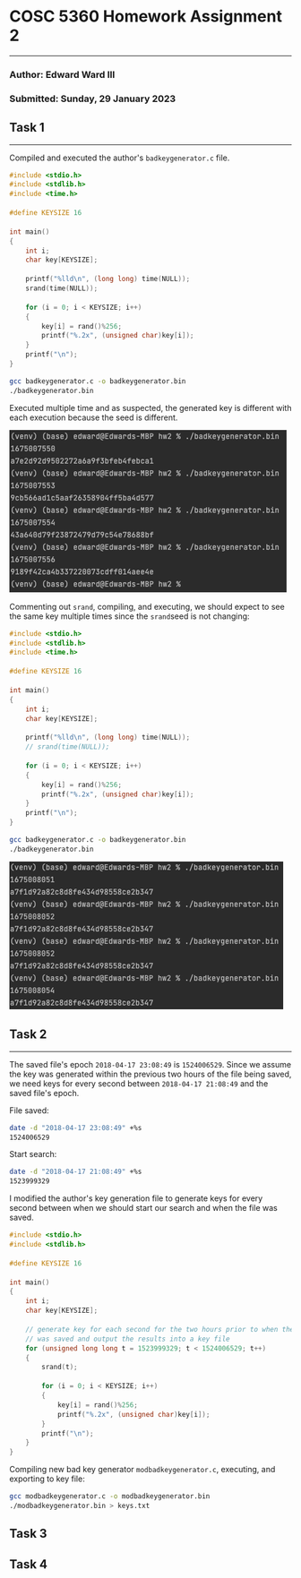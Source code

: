 # COSC 5360 Homework Assignment 2

---
### Author: Edward Ward III
### Submitted: Sunday, 29 January 2023

## Task 1

---

Compiled and executed the author's `badkeygenerator.c` file.

```C
#include <stdio.h>
#include <stdlib.h>
#include <time.h>

#define KEYSIZE 16

int main()
{
    int i;
    char key[KEYSIZE];

    printf("%lld\n", (long long) time(NULL));
    srand(time(NULL));

    for (i = 0; i < KEYSIZE; i++)
    {
        key[i] = rand()%256;
        printf("%.2x", (unsigned char)key[i]);
    }
    printf("\n");
}
```

```Bash
gcc badkeygenerator.c -o badkeygenerator.bin
./badkeygenerator.bin
```

Executed multiple time and as suspected, the generated key is different with each execution because the seed is different.

![Code execution with srand enabled](task1srandenabled.png)

Commenting out `srand`, compiling, and executing, we should expect to see the same key multiple times since the `srand`seed is not changing:

```C
#include <stdio.h>
#include <stdlib.h>
#include <time.h>

#define KEYSIZE 16

int main()
{
    int i;
    char key[KEYSIZE];

    printf("%lld\n", (long long) time(NULL));
    // srand(time(NULL));

    for (i = 0; i < KEYSIZE; i++)
    {
        key[i] = rand()%256;
        printf("%.2x", (unsigned char)key[i]);
    }
    printf("\n");
}
```

```Bash
gcc badkeygenerator.c -o badkeygenerator.bin
./badkeygenerator.bin
```

![Code execution with srand commented out](task1sranddisabled.png)

## Task 2

---
The saved file's epoch `2018-04-17 23:08:49` is `1524006529`. Since we assume the key was generated within the previous two hours of the file being saved, we need keys for every second between `2018-04-17 21:08:49` and the saved file's epoch.

File saved:
```Bash
date -d "2018-04-17 23:08:49" +%s
1524006529
```

Start search:
```Bash
date -d "2018-04-17 21:08:49" +%s
1523999329
```

I modified the author's key generation file to generate keys for every second between when we should start our search and when the file was saved.

```C
#include <stdio.h>
#include <stdlib.h>

#define KEYSIZE 16

int main()
{
    int i;
    char key[KEYSIZE];

    // generate key for each second for the two hours prior to when the file
    // was saved and output the results into a key file
    for (unsigned long long t = 1523999329; t < 1524006529; t++)
    {
        srand(t);

        for (i = 0; i < KEYSIZE; i++)
        {
            key[i] = rand()%256;
            printf("%.2x", (unsigned char)key[i]);
        }
        printf("\n");
    }
}
```

Compiling new bad key generator `modbadkeygenerator.c`, executing, and exporting to key file:

```Bash
gcc modbadkeygenerator.c -o modbadkeygenerator.bin
./modbadkeygenerator.bin > keys.txt
```

## Task 3

## Task 4
